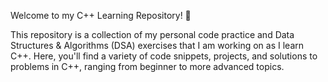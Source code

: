 Welcome to my C++ Learning Repository! 🎉

This repository is a collection of my personal code practice and Data Structures & Algorithms (DSA) exercises that I am working on as I learn C++. Here, you'll find a variety of code snippets, projects, and solutions to problems in C++, ranging from beginner to more advanced topics.
